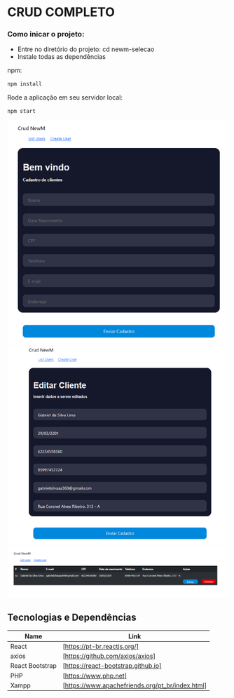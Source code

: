 # CRUD COMPLETO

### Como inicar o projeto: 

- Entre no diretório do projeto: cd newm-selecao
- Instale todas as dependências

npm:

```sh
npm install
```

Rode a aplicação em seu servidor local: 

```sh
npm start
```

<img src = "screenshots/cadastro.png">
<img src = "screenshots/editar.png">
<img src = "screenshots/lista.png">

## Tecnologias e Dependências

| Name | Link |
| ------ | ------ |
| React | [https://pt-br.reactjs.org/] |
| axios | [https://github.com/axios/axios] |
| React Bootstrap | [https://react-bootstrap.github.io] |
| PHP | [https://www.php.net] |
| Xampp| [https://www.apachefriends.org/pt_br/index.html] |
